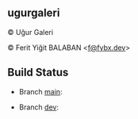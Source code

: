 ## ugurgaleri
&copy; Uğur Galeri

&copy; Ferit Yiğit BALABAN <[f@fybx.dev](mailto:f@fybx.dev)>

## Build Status

- Branch [main](https://github.com/fybx/ugurgaleri/tree/main):

- Branch [dev](https://github.com/fybx/ugurgaleri/tree/dev):